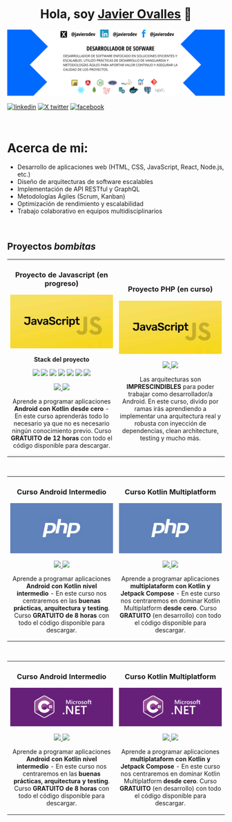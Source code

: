 <div align="center">
<h1 align="center">Hola, soy <a href="https://www.linkedin.com/in/javierodev/">Javier Ovalles</a> 👋</h1>
</div>
<img src="banner github 1.png">

[![linkedin](https://img.shields.io/badge/linkedin-Contactame!-blue?style=social&logo=data%3Aimage%2Fjpeg%3Bbase64%2CiVBORw0KGgoAAAANSUhEUgAAADAAAAAwCAYAAABXAvmHAAAACXBIWXMAAAsTAAALEwEAmpwYAAAByElEQVR4nO2ZP0%2FCQBjG22scXI2Tiauy%2Bglc3MC4%2BiX8DA6G9IiDJsYBBhdNHJwcNRGIHY3xjoBCgkTEAUP8A63yt7ymBVQEIq2mvSb3JM%2FUN5fnd%2B97N1wFgYuLi4tpSTJdQTKJI5lqCFNwxDLVRExjkkyW%2FxRexAQ7FhoPt4hJ0P7OuxwedS2FSMAygDk2DIRHRhdkGrUOgInqdnDUs0wqNgAYCI6%2F%2FG8AvkgazgsaaA0dlIIG8%2BG0twCUggbfFb%2FXvAWgNfQ%2BALWuewtA8XoHfJG0CWF0IpZXYS584y0A5JIFDoA7OzFM43yf3b2G7YsSpEpVqDbb8FprmaO4dvoAk5sJtgEW9jLw%2BNaEUbosvsPMTopdgOxLHX5TLK%2BCxCrAuPIf5dgE0Ntgzv%2FS4S2sHucheqcOrdtPPrMJsK4U%2B2omQgk4yVUG6jJPNTYBpreTA%2BssHmQH6sq1FnsA7R%2Ffe57aSo5d63oH7K6FOADmHTDFRwjzQ0z5LYT4NWpRo24Otyx4%2BmkR07JlAON9noHgYFjE9MwygPFzwe3gqGsJX%2FktA3S6QIJuhxcx2bAV%2FrMTIRIw3uedPRNENcbG9s5zcXFxCU7pA5Jwntel%2BS2tAAAAAElFTkSuQmCC&logoSize=amd
)](https://youtube.com/aristidevs?sub_confirmation=1)
[![X twitter](https://img.shields.io/badge/linkedin-Sigueme!-blue?style=social&logo=x&logoColor=black)](https://www.twitch.tv/aristidevs)
[![facebook](https://img.shields.io/badge/Facebook-Vistitame!-blue?style=social&logo=facebook&logoColor=blue)](https://www.twitch.tv/aristidevs)

</br>

<h1>Acerca de mi: </h1>

<ul>
  <li>Desarrollo de aplicaciones web (HTML, CSS, JavaScript, React, Node.js, etc.)</li>
  <li>Diseño de arquitecturas de software escalables</li>
  <li>Implementación de API RESTful y GraphQL</li>
  <li>Metodologías Ágiles (Scrum, Kanban)</li>
  <li>Optimización de rendimiento y escalabilidad</li>
  <li>Trabajo colaborativo en equipos multidisciplinarios</li>  
</ul>

<br>

## Proyectos *bombitas*
<table>
<tr>
<td width="50%">
<h3 align="center">Proyecto de Javascript (en progreso)</h3>
<div align="center">
<a href="https://github.com/ArisGuimera/Android-Expert" target="_blank"><img src="javascript_logo.jpg" width="400" alt="Curso básico android"></a>
  <p><strong>Stack del proyecto</strong></p>
  <p>
     <img src="https://img.shields.io/badge/javascript-black?style=flat-square&logo=javascript&color=black"/>
     <img src="https://img.shields.io/badge/MongoDB-black?style=flat-square&logo=MongoDB&color=%20black"/>
     <img src="https://img.shields.io/badge/Nextjs-black?style=flat-square&logo=next.js&color=%20black"/>
     <img src="https://img.shields.io/badge/graphQL-pink?style=flat-square&logo=graphQL&logoColor=pink&color=black"/>
     <img src="https://img.shields.io/badge/graphQL-black?style=flat-square&logo=express&logoColor=%20"/>
     <img src="https://img.shields.io/badge/tailwind-black?style=flat-square&logo=tailwind%20css&logoColor=%20"/>
     <img src="https://img.shields.io/badge/Java-Developer-red?logo=java&logoColor=white"/>
  </p>
<p>
<a href="https://github.com/ArisGuimera/Android-Expert" target="_blank">
<img src="https://img.shields.io/badge/CÓDIGO-ff9?style=for-the-badge&logo=github&logoColor=black">
</a>
<a href="https://youtu.be/vJapzH_46a8" target="_blank">
<img src="https://img.shields.io/badge/-Youtube-green?style=for-the-badge&color=fbfc40">
</a>
</p>
<p>Aprende a programar aplicaciones <strong>Android con Kotlin desde cero</strong> - En este curso aprenderás todo lo necesario ya que no es necesario ningún conocimiento previo. Curso <strong>GRATUITO de 12 horas</strong> con todo el código disponible para descargar.</p>
</div>
                                                                                      
</td>

<td width="50%">
               <br>
<h3 align="center">Proyecto PHP (en curso)</h3>
<div align="center">                                       
<a href="https://github.com/ArisGuimera/SimpleAndroidMVVM" target="_blank"><img src="javascript_logo.jpg" width="400" alt="Curso arquitectura MVVM"></a>
<br>
<p>
<a href="https://github.com/ArisGuimera/SimpleAndroidMVVM" target="_blank">
<img src="https://img.shields.io/badge/C%C3%93DIGO-80ffaa?style=for-the-badge&logo=github&logoColor=black&color=6082BB">
</a>
<a href="https://youtu.be/hhhSMXi0R3E" target="_blank">
<img src="https://img.shields.io/badge/-Youtube-green?style=for-the-badge&color=3fFD7f&color=6082BB">
</a>
</p>
</p>Las arquitecturas son <strong>IMPRESCINDIBLES</strong> para poder trabajar como desarrollador/a Android. En este curso, divido por ramas irás aprendiendo a implementar una arquitectura real y robusta con inyección de dependencias, clean architecture, testing y mucho más.</p>
</div>                                                             
</table>                                                                                 
</div>
<br>

<table>
<tr>
<td width="50%">
<h3 align="center">Curso Android Intermedio</h3>
<div align="center">
<a href="https://github.com/ArisGuimera/Android-Expert-Intermedio" target="_blank"><img src="PHP_Logo.png" width="400" alt="Curso intermedio Android"></a>
<p>
<a href="https://github.com/ArisGuimera/Android-Expert-Intermedio" target="_blank">
<img src="https://img.shields.io/badge/CÓDIGO-ff9?style=for-the-badge&logo=github&logoColor=6082BB">
</a>
<a href="https://youtu.be/UaR7GSNACsM" target="_blank">
<img src="https://img.shields.io/badge/-Youtube-green?style=for-the-badge&color=fbfc40">
</a>
</p>
<p>Aprende a programar aplicaciones <strong>Android con Kotlin nivel intermedio</strong> - En este curso nos centraremos en las <strong>buenas prácticas, arquitectura y testing</strong>. Curso <strong>GRATUITO de 8 horas</strong> con todo el código disponible para descargar.</p>
</div>
                                                                                      
</td>       

<td width="50%">
<h3 align="center">Curso Kotlin Multiplatform</h3>
<div align="center">
<a href="https://github.com/ArisGuimera/Curso-Kotlin-Multiplatform" target="_blank"><img src="PHP_Logo.png" width="400" alt="Curso Kotlin Multiplatform"></a>
<p>
<a href="https://github.com/ArisGuimera/Curso-Kotlin-Multiplatform" target="_blank">
<img src="https://img.shields.io/badge/C%C3%93DIGO-cfaae0?style=for-the-badge&logo=github&logoColor=6082BB">
</a>
<a href="https://youtube.com/playlist?list=PL8ie04dqq7_NUvBcMMosVRAbqZDWmRzX3&si=FdS-Z07ZFAUjDHAE" target="_blank">
<img src="https://img.shields.io/badge/-Youtube-green?style=for-the-badge&color=ff00f4">
</a>
</p>
<p>Aprende a programar aplicaciones <strong>multiplataform con Kotlin y Jetpack Compose</strong> - En este curso nos centraremos en dominar Kotlin Multiplatform <strong>desde cero</strong>. Curso <strong>GRATUITO</strong> (en desarrollo) con todo el código disponible para descargar.</p>
</div>
                                                                                      
</td>  
</table>                                                                                 
</div>
<br>

<table>
<tr>
<td width="50%">
<h3 align="center">Curso Android Intermedio</h3>
<div align="center">
<a href="https://github.com/ArisGuimera/Android-Expert-Intermedio" target="_blank"><img src="cshap_logo.png" width="400" alt="Curso intermedio Android"></a>
<p>
<a href="https://github.com/ArisGuimera/Android-Expert-Intermedio" target="_blank">
<img src="https://img.shields.io/badge/CÓDIGO-ff9?style=for-the-badge&logo=github&logoColor=black">
</a>
<a href="https://youtu.be/UaR7GSNACsM" target="_blank">
<img src="https://img.shields.io/badge/-Youtube-green?style=for-the-badge&color=fbfc40">
</a>
</p>
<p>Aprende a programar aplicaciones <strong>Android con Kotlin nivel intermedio</strong> - En este curso nos centraremos en las <strong>buenas prácticas, arquitectura y testing</strong>. Curso <strong>GRATUITO de 8 horas</strong> con todo el código disponible para descargar.</p>
</div>
                                                                                      
</td>       

<td width="50%">
<h3 align="center">Curso Kotlin Multiplatform</h3>
<div align="center">
<a href="https://github.com/ArisGuimera/Curso-Kotlin-Multiplatform" target="_blank"><img src="cshap_logo.png" width="400" alt="Curso Kotlin Multiplatform"></a>
<p>
<a href="https://github.com/ArisGuimera/Curso-Kotlin-Multiplatform" target="_blank">
<img src="https://img.shields.io/badge/C%C3%93DIGO-cfaae0?style=for-the-badge&logo=github&logoColor=black">
</a>
<a href="https://youtube.com/playlist?list=PL8ie04dqq7_NUvBcMMosVRAbqZDWmRzX3&si=FdS-Z07ZFAUjDHAE" target="_blank">
<img src="https://img.shields.io/badge/-Youtube-green?style=for-the-badge&color=ff00f4">
</a>
</p>
<p>Aprende a programar aplicaciones <strong>multiplataform con Kotlin y Jetpack Compose</strong> - En este curso nos centraremos en dominar Kotlin Multiplatform <strong>desde cero</strong>. Curso <strong>GRATUITO</strong> (en desarrollo) con todo el código disponible para descargar.</p>
</div>
                                                                                      
</td>  
</table>                                                                                 
</div>
<br>
<!--
**javier-ovalles-ing/javier-ovalles-ing** is a ✨ _special_ ✨ repository because its `README.md` (this file) appears on your GitHub profile.

Here are some ideas to get you started:



- 🔭 I’m currently working on ...
- 🌱 I’m currently learning ...
- 👯 I’m looking to collaborate on ...
- 🤔 I’m looking for help with ...
- 💬 Ask me about ...
- 📫 How to reach me: ...
- 😄 Pronouns: ...
- ⚡ Fun fact: ...
-->
